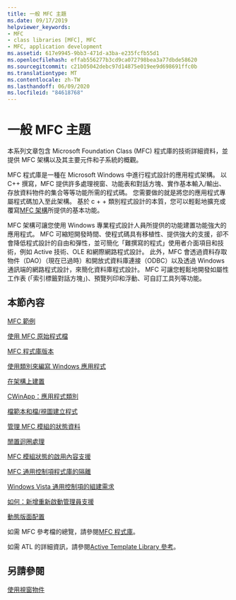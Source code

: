 ```yaml
---
title: 一般 MFC 主題
ms.date: 09/17/2019
helpviewer_keywords:
- MFC
- class libraries [MFC], MFC
- MFC, application development
ms.assetid: 617e9945-9bb3-471d-a3ba-e235fcfb55d1
ms.openlocfilehash: effab556277b3cd9ca072798bea3a77dbde58620
ms.sourcegitcommit: c21b05042debc97d14875e019ee9d698691ffc0b
ms.translationtype: MT
ms.contentlocale: zh-TW
ms.lasthandoff: 06/09/2020
ms.locfileid: "84618768"
---
```

# <a name="general-mfc-topics"></a>一般 MFC 主題

本系列文章包含 Microsoft Foundation Class (MFC) 程式庫的技術詳細資料，並提供 MFC 架構以及其主要元件和子系統的概觀。

MFC 程式庫是一種在 Microsoft Windows 中進行程式設計的應用程式架構。 以 C++ 撰寫，MFC 提供許多處理視窗、功能表和對話方塊、實作基本輸入/輸出、存放資料物件的集合等等功能所需的程式碼。 您需要做的就是將您的應用程式專屬程式碼加入至此架構。 基於 c + + 類別程式設計的本質，您可以輕鬆地擴充或覆寫[MFC 架構](framework-mfc.md)所提供的基本功能。

MFC 架構可讓您使用 Windows 專業程式設計人員所提供的功能建置功能強大的應用程式。 MFC 可縮短開發時間、使程式碼具有移植性、提供強大的支援，卻不會降低程式設計的自由和彈性，並可簡化「難撰寫的程式」使用者介面項目和技術，例如 Active 技術、OLE 和網際網路程式設計。 此外，MFC 會透過資料存取物件（DAO）（現在已過時）和開放式資料庫連接（ODBC）以及透過 Windows 通訊端的網路程式設計，來簡化資料庫程式設計。 MFC 可讓您輕鬆地開發如屬性工作表 (「索引標籤對話方塊」)、預覽列印和浮動、可自訂工具列等功能。

## <a name="in-this-section"></a>本節內容

[MFC 範例](../overview/visual-cpp-samples.md#mfc-samples)

[使用 MFC 原始程式檔](using-the-mfc-source-files.md)

[MFC 程式庫版本](mfc-library-versions.md)

[使用類別來編寫 Windows 應用程式](using-the-classes-to-write-applications-for-windows.md)

[在架構上建置](building-on-the-framework.md)

[CWinApp：應用程式類別](cwinapp-the-application-class.md)

[檔範本和檔/視圖建立程式](document-templates-and-the-document-view-creation-process.md)

[管理 MFC 模組的狀態資料](managing-the-state-data-of-mfc-modules.md)

[閒置迴圈處理](idle-loop-processing.md)

[MFC 模組狀態的啟用內容支援](support-for-activation-contexts-in-the-mfc-module-state.md)

[MFC 通用控制項程式庫的隔離](isolation-of-the-mfc-common-controls-library.md)

[Windows Vista 通用控制項的組建需求](build-requirements-for-windows-vista-common-controls.md)

[如何：新增重新啟動管理員支援](how-to-add-restart-manager-support.md)

[動態版面配置](dynamic-layout.md)

如需 MFC 參考檔的總覽，請參閱[MFC 程式庫](mfc-desktop-applications.md)。

如需 ATL 的詳細資訊，請參閱[Active Template Library 參考](../atl/atl-class-overview.md)。

## <a name="see-also"></a>另請參閱

[使用視窗物件](working-with-window-objects.md)

